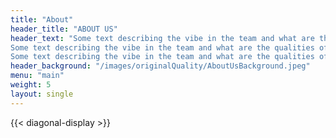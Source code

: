 ```yaml
---
title: "About"
header_title: "ABOUT US"
header_text: "Some text describing the vibe in the team and what are the qualities of the students, and some information on how the team was built over the years etc.
Some text describing the vibe in the team and what are the qualities of the students, and some information on how the team was built over the years etc.
Some text describing the vibe in the team and what are the qualities of the students, and some information on how the team was built over the years etc."
header_background: "/images/originalQuality/AboutUsBackground.jpeg"
menu: "main"
weight: 5
layout: single
---
```


{{< diagonal-display >}}
